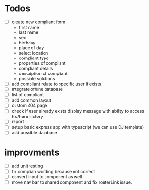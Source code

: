 # Todos

- [ ] create new compliant form
  - first name
  - last name
  - sex
  - birthday
  - place of day
  - select location
  - compliant type
  - properties of compliant
  - compliant details
  - description of compliant
  - possible solutions
- [ ] add compliant relate to specific user if exists
- [ ] integrate offline database
- [ ] list of compliant
- [ ] add common layout
- [ ] custom 404 page
- [ ] check if user already exists display message with ability to access his/here history
- [ ] report
- [ ] setup basic express app with typescript (we can use CJ template)
- [ ] add possible database

# improvments

- [ ] add unit testing
- [ ] fix complian wording because not correct
- [ ] convert input to component as well
- [ ] move nav bar to shared component and fix routerLink issue.

